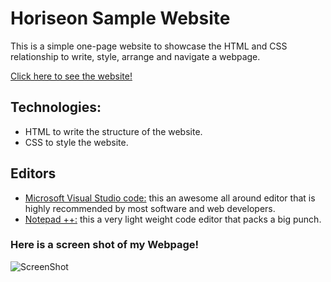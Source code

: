 # Horiseon Sample Website

This is a simple one-page website to showcase the HTML and CSS relationship to write, style, arrange and navigate a webpage.

[Click here to see the website!]( https://muiasar-al-ani.github.io/html-homework/ )

## Technologies:

* HTML to write the structure of the website.
* CSS to style the website.

##  Editors 

* [Microsoft Visual Studio code:]( https://visualstudio.microsoft.com/ ) this an awesome all around editor that is highly recommended by most software and web developers.
* [Notepad ++:]( https://notepad-plus-plus.org/downloads/ )  this a very light weight code editor that packs a big punch.


### Here is a screen shot of my Webpage!
![ScreenShot](https://github.com/Muiasar-Al-Ani/html-homework/blob/main/screen-shot/Horiseon.png)
